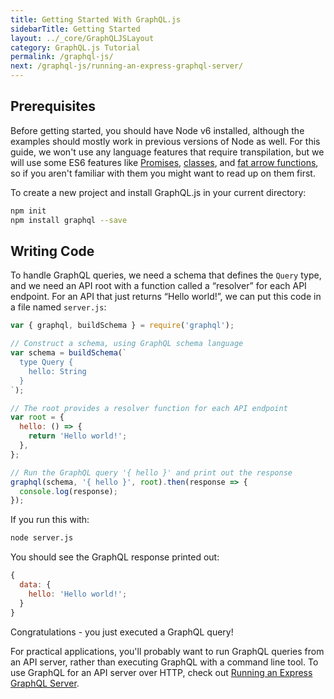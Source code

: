 ```yaml
---
title: Getting Started With GraphQL.js
sidebarTitle: Getting Started
layout: ../_core/GraphQLJSLayout
category: GraphQL.js Tutorial
permalink: /graphql-js/
next: /graphql-js/running-an-express-graphql-server/
---
```


## Prerequisites

Before getting started, you should have Node v6 installed, although the examples should mostly work in previous versions of Node as well. For this guide, we won't use any language features that require transpilation, but we will use some ES6 features like [Promises](http://www.html5rocks.com/en/tutorials/es6/promises/), [classes](http://javascriptplayground.com/blog/2014/07/introduction-to-es6-classes-tutorial/), and [fat arrow functions](https://strongloop.com/strongblog/an-introduction-to-javascript-es6-arrow-functions/), so if you aren't familiar with them you might want to read up on them first.

To create a new project and install GraphQL.js in your current directory:

```bash
npm init
npm install graphql --save
```

## Writing Code

To handle GraphQL queries, we need a schema that defines the `Query` type, and we need an API root with a function called a “resolver” for each API endpoint. For an API that just returns “Hello world!”, we can put this code in a file named `server.js`:

```javascript
var { graphql, buildSchema } = require('graphql');

// Construct a schema, using GraphQL schema language
var schema = buildSchema(`
  type Query {
    hello: String
  }
`);

// The root provides a resolver function for each API endpoint
var root = {
  hello: () => {
    return 'Hello world!';
  },
};

// Run the GraphQL query '{ hello }' and print out the response
graphql(schema, '{ hello }', root).then(response => {
  console.log(response);
});
```

If you run this with:

```bash
node server.js
```

You should see the GraphQL response printed out:

```javascript
{
  data: {
    hello: 'Hello world!';
  }
}
```

Congratulations - you just executed a GraphQL query!

For practical applications, you'll probably want to run GraphQL queries from an API server, rather than executing GraphQL with a command line tool. To use GraphQL for an API server over HTTP, check out [Running an Express GraphQL Server](/graphql-js/running-an-express-graphql-server/).
